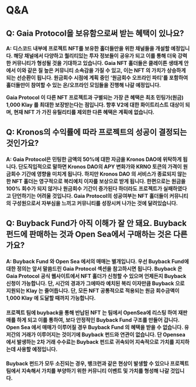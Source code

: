 # Q\&A

## Q: Gaia Protocol을 보유함으로써 받는 혜택이 있나요?

**A: 디스코드 내부에 프로젝트 NFT를 보유한 홀더들만을 위한 채널들을 개설할 예정입니다. 해당 채널에서 다양하고 퀄리티있는 투자 정보들이 공유가 되고 이를 통해 더욱 강력한 커뮤니티가 형성될 것을 기대하고 있습니다. Gaia NFT 홀더들은 클레이튼 생태계 안에서 이와 같은 질 높은 커뮤니티 소속감을 가질 수 있고, 이는 NFT 의 가치가 상승하게 되는 선순환이 됩니다. 원금회수 시점에 계획 중인 ‘원금회수 오프라인 파티’를 포함하여 홀더들만이 참여할 수 있는 온/오프라인 모임들을 진행해 나갈 예정입니다.**

**Gaia Protocol 이 다른 NFT 프로젝트과 구별되는 가장 큰 혜택은 최초 민팅가(원금) 1,000 Klay 를 최대한 보장받는다는 점입니다. 향후 V2에 대한 화이트리스트 대상이 되며, 현재 NFT 가 가진 유틸리티를 제외한 다른 혜택은 계획에 없습니다.**

## Q: Kronos의 수익률에 따라 프로젝트의 성공이 결정되는 것인가요?

#### A: Gaia Protocol은 민팅한 금액의 50%에 대한 자금을 Kronos DAO에 위탁하게 됩니다. 단도직입적으로 말하면 Kronos DAO의 APY 변화가와 KRNO 토큰의 가격이 원금회수 기간에 영향을 미치게 됩니다. 하지만 Kronos DAO 의 서비스가 종료되지 않는 한 NFT 홀더는 영구적으로 복리예치 이자를 보상으로 받게 됩니다. 한편으로는 원금을 100% 회수가 되지 않거나 원금회수 기간이 증가된다 하더라도 프로젝트가 실패하였다고 단언하기는 어려울 것입니다. Gaia Protocol의 성공여부는 NFT 홀더들이 커뮤니티의 구성원으로서 자부심을 느끼고 커뮤니티를 성장시켜 나가는 것에 달려있습니다.

## Q: Buyback Fund가 아직 이해가 잘 안 돼요. Buyback 펀드에 판매하는 것과 Open Sea에서 구매하는 것은 다른가요?

#### A: Buyback Fund 와 Open Sea 에서의 매매는 별개입니다. 우선 Buyback Fund에 대한 정의는 앞서 말씀드린 Gaia Protocol 섹션을 참고하시면 됩니다. Buyback 은 Gaia Protocol 공식 웹사이트에서 NFT 홀더가 신청할 수 있으며 언제든지 Buyback 신청이 가능합니다. 단, 시간의 경과가 그에따라 예치된 복리 이자만큼 Buyback 으로 지원되는 Klay 는 줄어듭니다. 단, 모든 NFT 공통적으로 적용되는 원금 회수금액이 1,000 Klay 에 도달할 때까지 가능합니다.

#### 프로젝트 팀에 buyback을 통해 반납된 NFT 는 팀에서 OpenSea에 리스팅 하여 재판매를 하게 되고 이를 통하여, 보다 안정적인 Buyback Fund 구조를 만들어 갑니다. Open Sea 에서 매매가 이루어질 경우 Buyback Fund 의 혜택을 받을 수 없습니다. 유저간의 거래가 이루어지는 것이기에 Buyback 펀드와 연관이 없습니다. 단 Opensea 에서 발생하는 2차 거래 수수료는 Buyback 펀드로 귀속되어 지속적으로 가치를 지지하는데 사용할 예정입니다.

#### **Buyback 펀드가 모두 소진되는 경우, 뱅크런과 같은 현상이 발생할 수 있으나 프로젝트 팀에서 지속해서 가치를 부양하기 위한 커뮤니티 이벤트 및 가치를 형성해 나갈 것입니다.**
